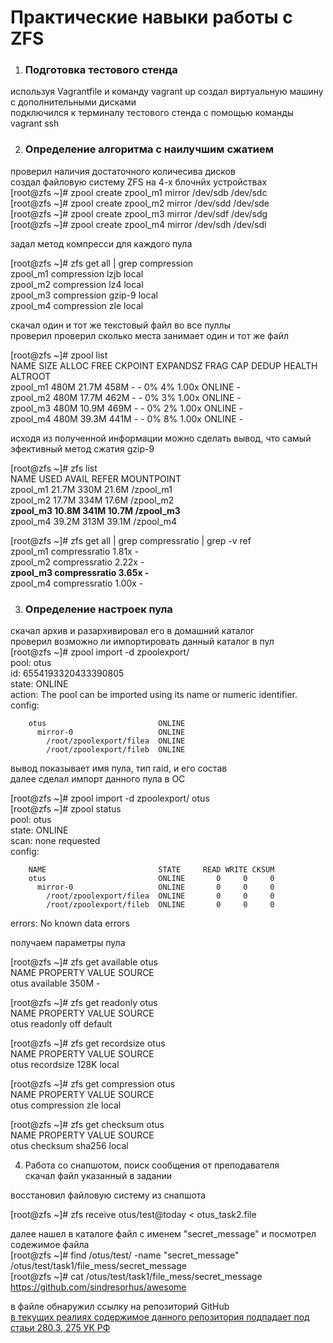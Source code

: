 # Практические навыки работы с ZFS  
  
1. ### Подготовка тестового стенда  
используя Vagrantfile и команду vagrant up создал виртуальную машину с дополнительными дисками  
подключился к терминалу тестового стенда с помощью команды vagrant ssh
  
2. ### Определение алгоритма с наилучшим сжатием  
проверил наличия достаточного количесива дисков  
создал файловую систему ZFS на 4-х блочнйх устройствах  
[root@zfs ~]# zpool create zpool_m1 mirror /dev/sdb /dev/sdc  
[root@zfs ~]# zpool create zpool_m2 mirror /dev/sdd /dev/sde  
[root@zfs ~]# zpool create zpool_m3 mirror /dev/sdf /dev/sdg  
[root@zfs ~]# zpool create zpool_m4 mirror /dev/sdh /dev/sdi  
  
задал метод компресси для каждого пула  
  
[root@zfs ~]# zfs get all | grep compression  
zpool_m1  compression           lzjb                   local  
zpool_m2  compression           lz4                    local  
zpool_m3  compression           gzip-9                 local  
zpool_m4  compression           zle                    local  
  
скачал один и тот же текстовый файл во все пуллы  
проверил проверил сколько места занимает один и тот же файл  
  
[root@zfs ~]# zpool list  
NAME       SIZE  ALLOC   FREE  CKPOINT  EXPANDSZ   FRAG    CAP  DEDUP    HEALTH  ALTROOT  
zpool_m1   480M  21.7M   458M        -         -     0%     4%  1.00x    ONLINE  -  
zpool_m2   480M  17.7M   462M        -         -     0%     3%  1.00x    ONLINE  -  
zpool_m3   480M  10.9M   469M        -         -     0%     2%  1.00x    ONLINE  -  
zpool_m4   480M  39.3M   441M        -         -     0%     8%  1.00x    ONLINE  -  
  
исходя из полученной информации можно сделать вывод, что самый эфективный метод сжатия gzip-9  
  
[root@zfs ~]# zfs list  
NAME       USED  AVAIL     REFER  MOUNTPOINT  
zpool_m1  21.7M   330M     21.6M  /zpool_m1  
zpool_m2  17.7M   334M     17.6M  /zpool_m2  
**zpool_m3  10.8M   341M     10.7M  /zpool_m3**  
zpool_m4  39.2M   313M     39.1M  /zpool_m4  
  
[root@zfs ~]# zfs get all | grep compressratio | grep -v ref  
zpool_m1  compressratio         1.81x                  -  
zpool_m2  compressratio         2.22x                  -  
**zpool_m3  compressratio         3.65x                  -**  
zpool_m4  compressratio         1.00x                  -  
  
3. ### Определение настроек пула  
скачал архив и разархивировал его в домашний каталог  
проверил возможно ли импортировать данный каталог в пул  
[root@zfs ~]# zpool import -d zpoolexport/  
   pool: otus  
     id: 6554193320433390805  
  state: ONLINE  
 action: The pool can be imported using its name or numeric identifier.  
 config:  
  
        otus                         ONLINE  
          mirror-0                   ONLINE  
            /root/zpoolexport/filea  ONLINE  
            /root/zpoolexport/fileb  ONLINE  
  
вывод показывает имя пула, тип raid, и его состав  
далее сделал импорт данного пула в ОС  
  
[root@zfs ~]# zpool import -d zpoolexport/ otus  
[root@zfs ~]# zpool status  
  pool: otus  
 state: ONLINE  
  scan: none requested  
config:  
  
        NAME                         STATE     READ WRITE CKSUM  
        otus                         ONLINE       0     0     0  
          mirror-0                   ONLINE       0     0     0  
            /root/zpoolexport/filea  ONLINE       0     0     0  
            /root/zpoolexport/fileb  ONLINE       0     0     0  
  
errors: No known data errors  
  
получаем параметры пула  
  
[root@zfs ~]# zfs get available otus  
NAME  PROPERTY   VALUE  SOURCE  
otus  available  350M   -  
  
[root@zfs ~]# zfs get readonly otus  
NAME  PROPERTY  VALUE   SOURCE  
otus  readonly  off     default  
  
[root@zfs ~]# zfs get recordsize otus  
NAME  PROPERTY    VALUE    SOURCE  
otus  recordsize  128K     local  
  
[root@zfs ~]# zfs get compression otus  
NAME  PROPERTY     VALUE     SOURCE  
otus  compression  zle       local  
  
[root@zfs ~]# zfs get checksum otus  
NAME  PROPERTY  VALUE      SOURCE  
otus  checksum  sha256     local  
  
  
4. Работа со снапшотом, поиск сообщения от преподавателя  
скачал файл указанный в задании  
  
восстановил файловую систему из снапшота  
  
[root@zfs ~]# zfs receive otus/test@today < otus_task2.file  
  
далее нашел в каталоге файл с именем "secret_message" и посмотрел содежимое файла  
[root@zfs ~]# find /otus/test/ -name "secret_message"  
/otus/test/task1/file_mess/secret_message  
[root@zfs ~]# cat /otus/test/task1/file_mess/secret_message  
https://github.com/sindresorhus/awesome  
  
в файле обнаружил ссылку на репозиторий GitHub  
[в текущих реалиях содержимое данного репозитория подпадает под стаьи 280.3, 275 УК РФ](https://ria.ru/20220322/pomosch-1779389662.html)